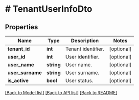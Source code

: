 # # TenantUserInfoDto

## Properties

Name | Type | Description | Notes
------------ | ------------- | ------------- | -------------
**tenant_id** | **int** | Tenant identifier. | [optional]
**user_id** | **int** | User identifier. | [optional]
**user_name** | **string** | User name. | [optional]
**user_surname** | **string** | User surname. | [optional]
**is_active** | **bool** | User status. | [optional]

[[Back to Model list]](../../README.md#models) [[Back to API list]](../../README.md#endpoints) [[Back to README]](../../README.md)

